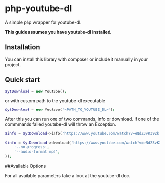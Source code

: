 php-youtube-dl
==============
A simple php wrapper for youtube-dl.

**This guide assumes you have youtube-dl installed.**

Installation
----------- 
You can install this library with composer or include it manually in your project.

Quick start
-----------

```php
$ytDownload = new Youtube();
```
or with custom path to the youtube-dl executable
```php
$ytDownload = new Youtube('<PATH_TO_YOUTUBE_DL>');
```

After this you can run one of two commands, info or download. If one of the commmands failed youtube-dl will throw an Exception.

```php
$info = $ytDownload->info('https://www.youtube.com/watch?v=eNdZ3vK392k');
 
$info = $ytDownload->download('https://www.youtube.com/watch?v=eNdZ3vK392k', array(
    '--no-progress',
    '--audio-format mp3',
));
```

##Available Options

For all available parameters take a look at the youtube-dl doc.